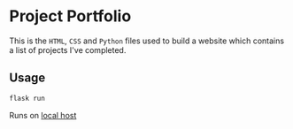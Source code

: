 # Project Portfolio

This is the `HTML`, `CSS` and `Python` files used to build a website which contains a list of projects I've completed. 

<!-- ## Installation

currently nothing to install  -->

## Usage

```python
flask run
```

Runs on [local host](http://127.0.0.1:5000)


<!-- ## Contributing

Pull requests are welcome. For major changes, please open an issue first
to discuss what you would like to change.

Please make sure to update tests as appropriate.

## License

[MIT](https://choosealicense.com/licenses/mit/) -->